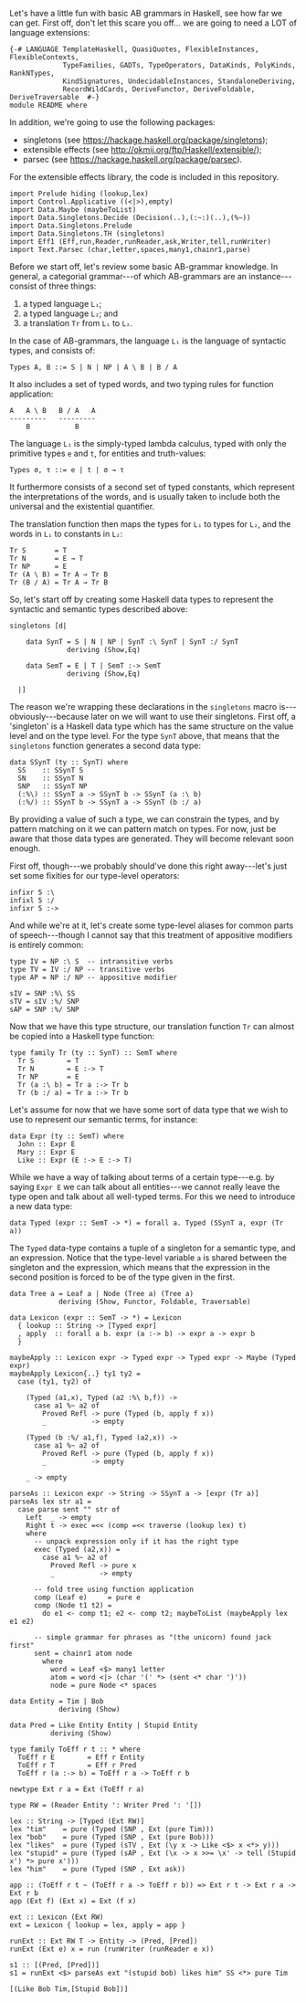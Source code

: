 Let's have a little fun with basic AB grammars in Haskell, see how
far we can get. First off, don't let this scare you off... we are
going to need a LOT of language extensions:

~~~ {.haskell}
{-# LANGUAGE TemplateHaskell, QuasiQuotes, FlexibleInstances, FlexibleContexts,
             TypeFamilies, GADTs, TypeOperators, DataKinds, PolyKinds, RankNTypes,
             KindSignatures, UndecidableInstances, StandaloneDeriving,
             RecordWildCards, DeriveFunctor, DeriveFoldable, DeriveTraversable  #-}
module README where
~~~

In addition, we're going to use the following packages:

  - singletons (see <https://hackage.haskell.org/package/singletons>);
  - extensible effects (see <http://okmij.org/ftp/Haskell/extensible/>);
  - parsec (see <https://hackage.haskell.org/package/parsec>).

For the extensible effects library, the code is included in this repository.

~~~ {.haskell}
import Prelude hiding (lookup,lex)
import Control.Applicative ((<|>),empty)
import Data.Maybe (maybeToList)
import Data.Singletons.Decide (Decision(..),(:~:)(..),(%~))
import Data.Singletons.Prelude
import Data.Singletons.TH (singletons)
import Eff1 (Eff,run,Reader,runReader,ask,Writer,tell,runWriter)
import Text.Parsec (char,letter,spaces,many1,chainr1,parse)
~~~

Before we start off, let's review some basic AB-grammar knowledge. In
general, a categorial grammar---of which AB-grammars are an
instance---consist of three things:

 1. a typed language `L₁`;
 2. a typed language `L₂`; and
 3. a translation `Tr` from `L₁` to `L₂`.

In the case of AB-grammars, the language `L₁` is the language of
syntactic types, and consists of:

    Types A, B ::= S | N | NP | A \ B | B / A

It also includes a set of typed words, and two typing rules for
function application:

    A   A \ B   B / A   A
    ---------   ---------
        B           B

The language `L₂` is the simply-typed lambda calculus, typed with only
the primitive types `e` and `t`, for entities and truth-values:

    Types σ, τ ::= e | t | σ → τ

It furthermore consists of a second set of typed constants, which
represent the interpretations of the words, and is usually taken to
include both the universal and the existential quantifier.

The translation function then maps the types for `L₁` to types for
`L₂`, and the words in `L₁` to constants in `L₂`:

    Tr S       = T
    Tr N       = E → T
    Tr NP      = E
    Tr (A \ B) = Tr A → Tr B
    Tr (B / A) = Tr A → Tr B

So, let's start off by creating some Haskell data types to represent
the syntactic and semantic types described above:

~~~ {.haskell}
singletons [d|

    data SynT = S | N | NP | SynT :\ SynT | SynT :/ SynT
              deriving (Show,Eq)

    data SemT = E | T | SemT :-> SemT
              deriving (Show,Eq)

  |]
~~~

The reason we're wrapping these declarations in the `singletons` macro
is---obviously---because later on we will want to use their singletons.
First off, a 'singleton' is a Haskell data type which has the same
structure on the value level and on the type level. For the type
`SynT` above, that means that the `singletons` function generates a
second data type:

    data SSynT (ty :: SynT) where
      SS    :: SSynT S
      SN    :: SSynT N
      SNP   :: SSynT NP
      (:%\) :: SSynT a -> SSynT b -> SSynT (a :\ b)
      (:%/) :: SSynT b -> SSynT a -> SSynT (b :/ a)

By providing a value of such a type, we can constrain the types, and
by pattern matching on it we can pattern match on types. For now, just
be aware that those data types are generated. They will become
relevant soon enough.

First off, though---we probably should've done this right away---let's
just set some fixities for our type-level operators:

~~~ {.haskell}
infixr 5 :\
infixl 5 :/
infixr 5 :->
~~~

And while we're at it, let's create some type-level aliases for common
parts of speech---though I cannot say that this treatment of appositive
modifiers is entirely common:

~~~ {.haskell}
type IV = NP :\ S  -- intransitive verbs
type TV = IV :/ NP -- transitive verbs
type AP = NP :/ NP -- appositive modifier

sIV = SNP :%\ SS
sTV = sIV :%/ SNP
sAP = SNP :%/ SNP
~~~

Now that we have this type structure, our translation function `Tr`
can almost be copied into a Haskell type function:

~~~ {.haskell}
type family Tr (ty :: SynT) :: SemT where
  Tr S        = T
  Tr N        = E :-> T
  Tr NP       = E
  Tr (a :\ b) = Tr a :-> Tr b
  Tr (b :/ a) = Tr a :-> Tr b
~~~

Let's assume for now that we have some sort of data type that we wish
to use to represent our semantic terms, for instance:

    data Expr (ty :: SemT) where
      John :: Expr E
      Mary :: Expr E
      Like :: Expr (E :-> E :-> T)

While we have a way of talking about terms of a certain type---e.g. by
saying `Expr E` we can talk about all entities---we cannot really
leave the type open and talk about all well-typed terms. For this we
need to introduce a new data type:

~~~ {.haskell}
data Typed (expr :: SemT -> *) = forall a. Typed (SSynT a, expr (Tr a))
~~~

The `Typed` data-type contains a tuple of a singleton for a semantic
type, and an expression. Notice that the type-level variable `a` is
shared between the singleton and the expression, which means that the
expression in the second position is forced to be of the type given in
the first.

~~~ {.haskell}
data Tree a = Leaf a | Node (Tree a) (Tree a)
            deriving (Show, Functor, Foldable, Traversable)
~~~


~~~ {.haskell}
data Lexicon (expr :: SemT -> *) = Lexicon
  { lookup :: String -> [Typed expr]
  , apply  :: forall a b. expr (a :-> b) -> expr a -> expr b
  }
~~~


~~~ {.haskell}
maybeApply :: Lexicon expr -> Typed expr -> Typed expr -> Maybe (Typed expr)
maybeApply Lexicon{..} ty1 ty2 =
  case (ty1, ty2) of

    (Typed (a1,x), Typed (a2 :%\ b,f)) ->
      case a1 %~ a2 of
        Proved Refl -> pure (Typed (b, apply f x))
        _           -> empty

    (Typed (b :%/ a1,f), Typed (a2,x)) ->
      case a1 %~ a2 of
        Proved Refl -> pure (Typed (b, apply f x))
        _           -> empty

    _ -> empty
~~~


~~~ {.haskell}
parseAs :: Lexicon expr -> String -> SSynT a -> [expr (Tr a)]
parseAs lex str a1 =
  case parse sent "" str of
    Left  _ -> empty
    Right t -> exec =<< (comp =<< traverse (lookup lex) t)
    where
      -- unpack expression only if it has the right type
      exec (Typed (a2,x)) =
        case a1 %~ a2 of
          Proved Refl -> pure x
          _           -> empty

      -- fold tree using function application
      comp (Leaf e)     = pure e
      comp (Node t1 t2) =
        do e1 <- comp t1; e2 <- comp t2; maybeToList (maybeApply lex e1 e2)

      -- simple grammar for phrases as "(the unicorn) found jack first"
      sent = chainr1 atom node
        where
          word = Leaf <$> many1 letter
          atom = word <|> (char '(' *> (sent <* char ')'))
          node = pure Node <* spaces
~~~

~~~ {.haskell}
data Entity = Tim | Bob
            deriving (Show)

data Pred = Like Entity Entity | Stupid Entity
          deriving (Show)
~~~

~~~ {.haskell}
type family ToEff r t :: * where
  ToEff r E        = Eff r Entity
  ToEff r T        = Eff r Pred
  ToEff r (a :-> b) = ToEff r a -> ToEff r b
~~~

~~~ {.haskell}
newtype Ext r a = Ext (ToEff r a)
~~~

~~~ {.haskell}
type RW = (Reader Entity ': Writer Pred ': '[])
~~~

~~~ {.haskell}
lex :: String -> [Typed (Ext RW)]
lex "tim"    = pure (Typed (SNP , Ext (pure Tim)))
lex "bob"    = pure (Typed (SNP , Ext (pure Bob)))
lex "likes"  = pure (Typed (sTV , Ext (\y x -> Like <$> x <*> y)))
lex "stupid" = pure (Typed (sAP , Ext (\x -> x >>= \x' -> tell (Stupid x') *> pure x')))
lex "him"    = pure (Typed (SNP , Ext ask))
~~~

~~~ {.haskell}
app :: (ToEff r t ~ (ToEff r a -> ToEff r b)) => Ext r t -> Ext r a -> Ext r b
app (Ext f) (Ext x) = Ext (f x)
~~~

~~~ {.haskell}
ext :: Lexicon (Ext RW)
ext = Lexicon { lookup = lex, apply = app }
~~~

~~~ {.haskell}
runExt :: Ext RW T -> Entity -> (Pred, [Pred])
runExt (Ext e) x = run (runWriter (runReader e x))
~~~

~~~ {.haskell}
s1 :: [(Pred, [Pred])]
s1 = runExt <$> parseAs ext "(stupid bob) likes him" SS <*> pure Tim
~~~

`[(Like Bob Tim,[Stupid Bob])]`
